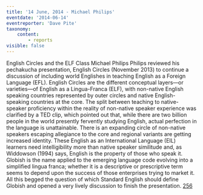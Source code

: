 ```yaml
---
title: '14 June, 2014 - Michael Philips'
eventdate: '2014-06-14'
eventreporter: 'Dave Pite'
taxonomy:
    content:
        - reports
visible: false
---
```


English Circles and the ELF Class
Michael Philips
     Philips reviewed his pechakucha presentation, English Circles (November 2013) to continue a discussion of including world Englishes in teaching English as a Foreign Language (EFL).
     English Circles are the different conceptual layers—or varieties—of English as a Lingua-Franca (ELF), with non-native English speaking countries represented by outer circles and native English-speaking countries at the core. The split between teaching to native-speaker proficiency within the reality of non-native speaker experience was clarified by a TED clip, which pointed out that, while there are two billion people in the world presently fervently studying English, actual perfection in the language is unattainable. There is an expanding circle of non-native speakers escaping allegiance to the core and regional variants are getting increased identity. These English as an International Language (EIL) learners need intelligibility more than native speaker similitude and, as Widdowson (1994) says, English is the property of those who speak it.
     Globish is the name applied to the emerging language code evolving into a simplified lingua franca; whether it is a descriptive or prescriptive term seems to depend upon the success of those enterprises trying to market it.
     All this begged the question of which Standard English should define Globish and opened a very lively discussion to finish the presentation.
<a href="/chapters/kq/schedule/2014/june/14">256</a>
